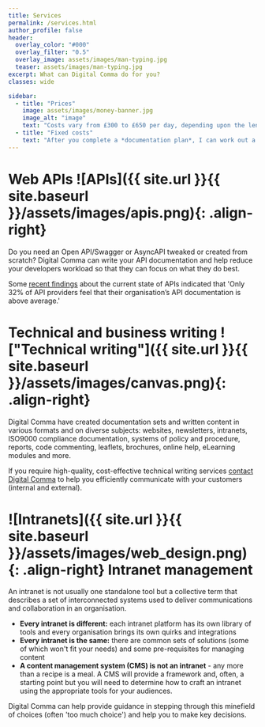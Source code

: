 ```yaml
---
title: Services
permalink: /services.html
author_profile: false
header:
  overlay_color: "#000"
  overlay_filter: "0.5"
  overlay_image: assets/images/man-typing.jpg
  teaser: assets/images/man-typing.jpg
excerpt: What can Digital Comma do for you?
classes: wide

sidebar:
  - title: "Prices"
    image: assets/images/money-banner.jpg
    image_alt: "image"
    text: "Costs vary from £300 to £650 per day, depending upon the length of the project and complexity of the work."
  - title: "Fixed costs"
    text: "After you complete a *documentation plan*, I can work out a fixed cost (if that's of interest)."
---
```


# Web APIs ![APIs]({{ site.url }}{{ site.baseurl }}/assets/images/apis.png){: .align-right}

Do you need an Open API/Swagger or AsyncAPI tweaked or created from scratch? Digital Comma can write your API documentation and help reduce your developers workload so that they can focus on what they do best.

Some [recent findings](https://smartbear.com/resources/ebooks/the-state-of-api-2020-report/) about the current state of APIs indicated that 'Only 32% of API providers feel that their organisation’s API documentation is above average.'

# Technical and business writing !["Technical writing"]({{ site.url }}{{ site.baseurl }}/assets/images/canvas.png){: .align-right}

Digital Comma have created documentation sets and written content in various formats and on diverse subjects: websites, newsletters, intranets, ISO9000 compliance documentation, systems of policy and procedure, reports, code commenting, leaflets, brochures, online help, eLearning modules and more.

If you require high-quality, cost-effective technical writing services [contact Digital Comma](contact.md) to help you efficiently communicate with your customers (internal and external).

# ![Intranets]({{ site.url }}{{ site.baseurl }}/assets/images/web_design.png){: .align-right} Intranet management

An intranet is not usually one standalone tool but a collective term that describes a set of interconnected systems used to deliver communications and collaboration in an organisation. 

- **Every intranet is different:** each intranet platform has its own library of tools and every organisation brings its own quirks and integrations
- **Every intranet is the same:** there are common sets of solutions (some of which won't fit your needs) and some pre-requisites for managing content
- **A content management system (CMS) is not an intranet** - any more than a recipe is a meal. A CMS will provide a framework and, often, a starting point but you will need to determine how to craft an intranet using the appropriate tools for your audiences.

Digital Comma can help provide guidance in stepping through this minefield of choices (often 'too much choice') and help you to make key decisions.